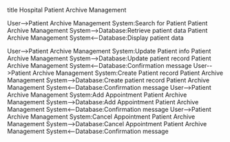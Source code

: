 title Hospital Patient Archive Management

User-->Patient Archive Management System:Search for Patient
Patient Archive Management System-->Database:Retrieve patient data
Patient Archive Management System<--Database:Display patient data

User-->Patient Archive Management System:Update Patient info 
Patient Archive Management System-->Database:Update patient record
Patient Archive Management System<--Database:Confirmation message
User-->Patient Archive Management System:Create Patient record 
Patient Archive Management System-->Database:Create patient record
Patient Archive Management System<--Database:Confirmation message
User-->Patient Archive Management System:Add Appointment 
Patient Archive Management System-->Database:Add Appointment
Patient Archive Management System<--Database:Confirmation message
User-->Patient Archive Management System:Cancel Appointment 
Patient Archive Management System-->Database:Cancel Appointment
Patient Archive Management System<--Database:Confirmation message